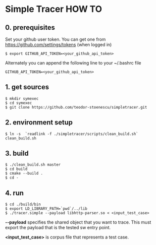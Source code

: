 # Simple Tracer HOW TO

## 0. prerequisites
Set your github user token. You can get one from https://github.com/settings/tokens (when logged in)

```
$ export GITHUB_API_TOKEN=<your_github_api_token>
```

Alternately you can append the following line to your ~/.bashrc file

```
GITHUB_API_TOKEN=<your_github_api_token>
```

## 1. get sources

```
$ mkdir symexec
$ cd symexec
$ git clone https://github.com/teodor-stoenescu/simpletracer.git
```
## 2. environment setup

```
$ ln -s  `readlink -f ./simpletracer/scripts/clean_build.sh` clean_build.sh
```

## 3. build

```
$ ./clean_build.sh master
$ cd build
$ cmake --build .
$ cd -
```

## 4. run
```
$ cd ./build/bin
$ export LD_LIBRARY_PATH=`pwd`/../lib
$ ./tracer.simple --payload libhttp-parser.so < <input_test_case>
```

**--payload** specifies the shared object that you want to trace. This must export the payload that is the tested sw entry point.

**\<input_test_case\>** is corpus file that represents a test case.

